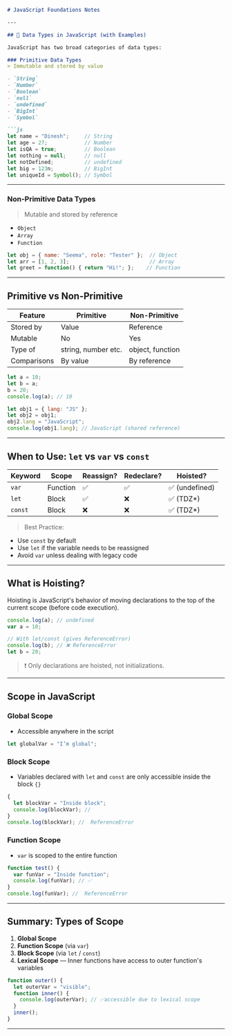 ````markdown
# JavaScript Foundations Notes

---

## 📘 Data Types in JavaScript (with Examples)

JavaScript has two broad categories of data types:

### Primitive Data Types
> Immutable and stored by value

- `String`
- `Number`
- `Boolean`
- `null`
- `undefined`
- `BigInt`
- `Symbol`

```js
let name = "Dinesh";     // String
let age = 27;            // Number
let isQA = true;         // Boolean
let nothing = null;      // null
let notDefined;          // undefined
let big = 123n;          // BigInt
let uniqueId = Symbol(); // Symbol
````

---

###  Non-Primitive Data Types

> Mutable and stored by reference

* `Object`
* `Array`
* `Function`

```js
let obj = { name: "Seema", role: "Tester" };  // Object
let arr = [1, 2, 3];                          // Array
let greet = function() { return "Hi!"; };    // Function
```

---

## Primitive vs Non-Primitive

| Feature     | Primitive           | Non-Primitive    |
| ----------- | ------------------- | ---------------- |
| Stored by   | Value               | Reference        |
| Mutable     | No                  | Yes              |
| Type of     | string, number etc. | object, function |
| Comparisons | By value            | By reference     |

```js
let a = 10;
let b = a;
b = 20;
console.log(a); // 10

let obj1 = { lang: "JS" };
let obj2 = obj1;
obj2.lang = "JavaScript";
console.log(obj1.lang); // JavaScript (shared reference)
```

---

##  When to Use: `let` vs `var` vs `const`

| Keyword | Scope    | Reassign? | Redeclare? | Hoisted?      |
| ------- | -------- | --------- | ---------- | ------------- |
| `var`   | Function | ✅         | ✅          | ✅ (undefined) |
| `let`   | Block    | ✅         | ❌          | ✅ (TDZ\*)     |
| `const` | Block    | ❌         | ❌          | ✅ (TDZ\*)     |

> Best Practice:

* Use `const` by default
* Use `let` if the variable needs to be reassigned
* Avoid `var` unless dealing with legacy code

---

##  What is Hoisting?

Hoisting is JavaScript's behavior of moving declarations to the top of the current scope (before code execution).

```js
console.log(a); // undefined
var a = 10;

// With let/const (gives ReferenceError)
console.log(b); // ❌ ReferenceError
let b = 20;
```

> ❗ Only declarations are hoisted, not initializations.

---

## Scope in JavaScript

### Global Scope

* Accessible anywhere in the script

```js
let globalVar = "I’m global";
```

### Block Scope

* Variables declared with `let` and `const` are only accessible inside the block `{}`

```js
{
  let blockVar = "Inside block";
  console.log(blockVar); // 
}
console.log(blockVar); //  ReferenceError
```

### Function Scope

* `var` is scoped to the entire function

```js
function test() {
  var funVar = "Inside function";
  console.log(funVar); // ✅
}
console.log(funVar); //  ReferenceError
```

---

## Summary: Types of Scope

1. **Global Scope**
2. **Function Scope** (via `var`)
3. **Block Scope** (via `let` / `const`)
4. **Lexical Scope** — Inner functions have access to outer function's variables

```js
function outer() {
  let outerVar = "visible";
  function inner() {
    console.log(outerVar); // ✅accessible due to lexical scope
  }
  inner();
}
```

---


